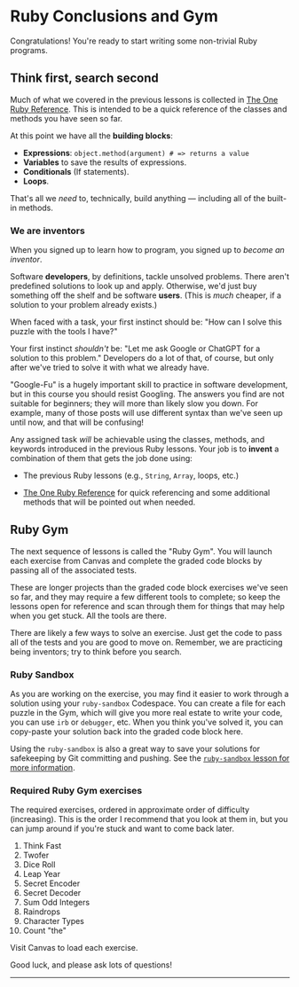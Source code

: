 # Ruby Conclusions and Gym

Congratulations! You're ready to start writing some non-trivial Ruby programs.

## Think first, search second

Much of what we covered in the previous lessons is collected in [The One Ruby Reference](https://learn.firstdraft.com/lessons/33). This is intended to be a quick reference of the classes and methods you have seen so far.

At this point we have all the **building blocks**:

  - **Expressions**: `object.method(argument) # => returns a value`
  - **Variables** to save the results of expressions.
  - **Conditionals** (If statements).
  - **Loops**.

That's all we _need_ to, technically, build anything — including all of the built-in methods.

### We are inventors 

When you signed up to learn how to program, you signed up to _become an inventor_.

Software **developers**, by definitions, tackle unsolved problems. There aren't predefined solutions to look up and apply. Otherwise, we'd just buy something off the shelf and be software **users**. (This is _much_ cheaper, if a solution to your problem already exists.)

When faced with a task, your first instinct should be: "How can I solve this puzzle with the tools I have?"

Your first instinct _shouldn't_ be: "Let me ask Google or ChatGPT for a solution to this problem." Developers do a lot of that, of course, but only after we've tried to solve it with what we already have.

"Google-Fu" is a hugely important skill to practice in software development, but in this course you should resist Googling. The answers you find are not suitable for beginners; they will more than likely slow you down. For example, many of those posts will use different syntax than we've seen up until now, and that will be confusing!

Any assigned task _will_ be achievable using the classes, methods, and keywords introduced in the previous Ruby lessons. Your job is to **invent** a combination of them that gets the job done using:

  - The previous Ruby lessons (e.g., `String`, `Array`, loops, etc.)

  - [The One Ruby Reference](https://learn.firstdraft.com/lessons/33) for quick referencing and some additional methods that will be pointed out when needed.

## Ruby Gym

The next sequence of lessons is called the "Ruby Gym". You will launch each exercise from Canvas and complete the graded code blocks by passing all of the associated tests.

These are longer projects than the graded code block exercises we've seen so far, and they may require a few different tools to complete; so keep the lessons open for reference and scan through them for things that may help when you get stuck. All the tools are there.

There are likely a few ways to solve an exercise. Just get the code to pass all of the tests and you are good to move on. Remember, we are practicing being inventors; try to think before you search.

### Ruby Sandbox

As you are working on the exercise, you may find it easier to work through a solution using your `ruby-sandbox` Codespace. You can create a file for each puzzle in the Gym, which will give you more real estate to write your code, you can use `irb` or `debugger`, etc. When you think you've solved it, you can copy-paste your solution back into the graded code block here.

Using the `ruby-sandbox` is also a great way to save your solutions for safekeeping by Git committing and pushing. See the [`ruby-sandbox` lesson for more information](https://learn.firstdraft.com/lessons/80).

### Required Ruby Gym exercises

The required exercises, ordered in approximate order of difficulty (increasing). This is the order I recommend that you look at them in, but you can jump around if you're stuck and want to come back later.

1. Think Fast
1. Twofer
1. Dice Roll
1. Leap Year
1. Secret Encoder
1. Secret Decoder
1. Sum Odd Integers
1. Raindrops
1. Character Types
1. Count "the"

Visit Canvas to load each exercise.

Good luck, and please ask lots of questions!

----
